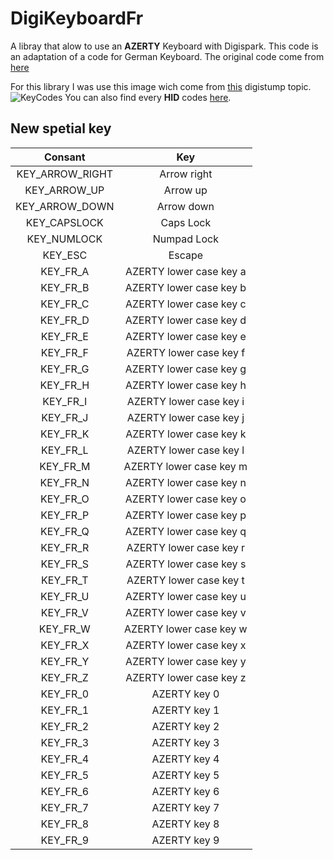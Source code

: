 # DigiKeyboardFr
A libray that alow to use an **AZERTY** Keyboard with Digispark. This code is an adaptation of a code for German Keyboard. The original code come from [here](https://github.com/adnan-alhomssi/DigistumpArduinoDe/blob/master/digistump-avr/libraries/DigisparkKeyboard/DigiKeyboardDe.h)

For this library I was use this image wich come from [this](https://digistump.com/board/index.php?topic=2289.0) digistump topic.
![KeyCodes](https://scriptel.com/KeyboardEmulationAPI/JavaScript/images/keyboard-identifiers.png)
You can also find every **HID** codes [here](http://www.freebsddiary.org/APC/usb_hid_usages.php).

## New spetial key
| Consant |Key |
| :-------: |:---: |
| KEY_ARROW_RIGHT | Arrow right |
| KEY_ARROW_UP | Arrow up |
| KEY_ARROW_DOWN | Arrow down |
| KEY_CAPSLOCK | Caps Lock |
| KEY_NUMLOCK | Numpad Lock |
| KEY_ESC | Escape |
| KEY_FR_A | AZERTY lower case key a |
| KEY_FR_B | AZERTY lower case key b |
| KEY_FR_C | AZERTY lower case key c |
| KEY_FR_D | AZERTY lower case key d |
| KEY_FR_E | AZERTY lower case key e |
| KEY_FR_F | AZERTY lower case key f |
| KEY_FR_G | AZERTY lower case key g |
| KEY_FR_H | AZERTY lower case key h |
| KEY_FR_I | AZERTY lower case key i |
| KEY_FR_J | AZERTY lower case key j |
| KEY_FR_K | AZERTY lower case key k |
| KEY_FR_L | AZERTY lower case key l |
| KEY_FR_M | AZERTY lower case key m |
| KEY_FR_N | AZERTY lower case key n |
| KEY_FR_O | AZERTY lower case key o |
| KEY_FR_P | AZERTY lower case key p |
| KEY_FR_Q | AZERTY lower case key q |
| KEY_FR_R | AZERTY lower case key r |
| KEY_FR_S | AZERTY lower case key s |
| KEY_FR_T | AZERTY lower case key t |
| KEY_FR_U | AZERTY lower case key u |
| KEY_FR_V | AZERTY lower case key v |
| KEY_FR_W | AZERTY lower case key w |
| KEY_FR_X | AZERTY lower case key x |
| KEY_FR_Y | AZERTY lower case key y |
| KEY_FR_Z | AZERTY lower case key z |
| KEY_FR_0 | AZERTY key 0 |
| KEY_FR_1 | AZERTY key 1 |
| KEY_FR_2 | AZERTY key 2 |
| KEY_FR_3 | AZERTY key 3 |
| KEY_FR_4 | AZERTY key 4 |
| KEY_FR_5 | AZERTY key 5 |
| KEY_FR_6 | AZERTY key 6 |
| KEY_FR_7 | AZERTY key 7 |
| KEY_FR_8 | AZERTY key 8 |
| KEY_FR_9 | AZERTY key 9 |
